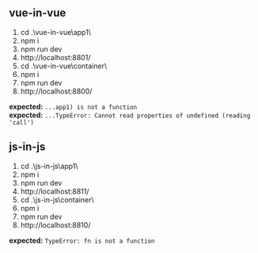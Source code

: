 ## vue-in-vue

1. cd .\vue-in-vue\app1\
2. npm i
3. npm run dev
4. http://localhost:8801/
5. cd .\vue-in-vue\container\
6. npm i
7. npm run dev
8. http://localhost:8800/

**expected:** `...app1) is not a function`  
**expected:** `...TypeError: Cannot read properties of undefined (reading 'call')`

## js-in-js

1. cd .\js-in-js\app1\
2. npm i
3. npm run dev
4. http://localhost:8811/
5. cd .\js-in-js\container\
6. npm i
7. npm run dev
8. http://localhost:8810/

**expected:** `TypeError: fn is not a function`
